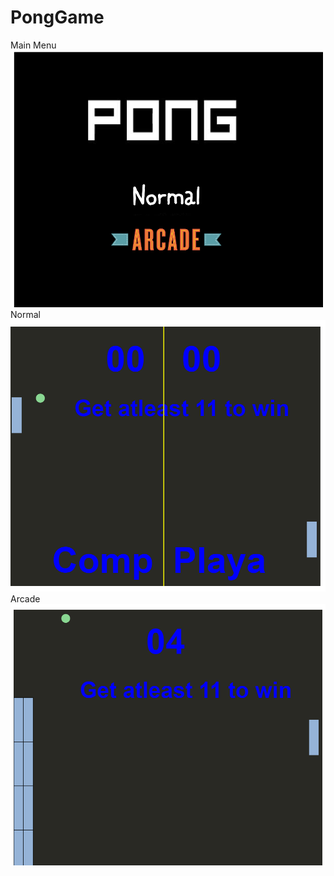 # PongGame
Main Menu
![Main Menu](/image/mainmenu.png?raw=true "Main Menu")
Normal
![Normal](/image/normal.png?raw=true "Normal")
Arcade
![Arcade](/image/arcade.png?raw=true "Arcade")
